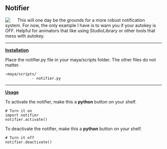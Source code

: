 ## Notifier
<img align="left" style="float: left; padding-right: 20px" src="https://i.imgur.com/dPgfW1G.png"> This will one day be the grounds for a more robust notification system. For now, the only example I have is to warn you if your autokey is OFF. Helpful for animators that like using StudioLibrary or other tools that mess with autokey.

---
**[Installation](#installation)**

Place the notifier.py file in your maya/scripts folder. 
The other files do not matter.

```
~maya/scripts/
            - notifier.py

```

---
**[Usage](#usage)**

To activate the notifier, make this a <b>python</b> button on your shelf.
```
# Turn it on
import notifier
notifier.activate()
```

To deactivate the notifier, make this a <b>python</b> button on your shelf.
```
# Turn it off
notifier.deactivate()
```


